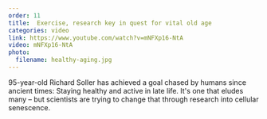 ```yaml
---
order: 11
title:  Exercise, research key in quest for vital old age
categories: video
link: https://www.youtube.com/watch?v=mNFXp16-NtA
video: mNFXp16-NtA
photo:
  filename: healthy-aging.jpg
---
```


95-year-old Richard Soller has achieved a goal chased by humans since ancient times: Staying healthy and active in late life. It's one that eludes many – but scientists are trying to change that through research into cellular senescence. 